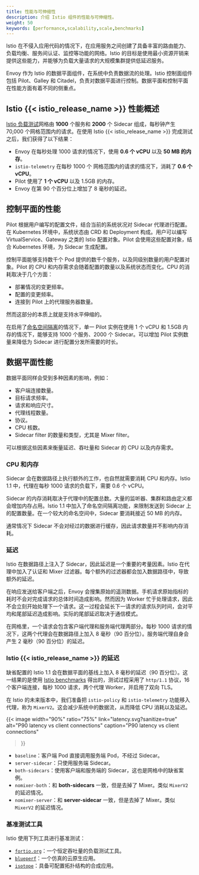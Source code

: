 ```yaml
---
title: 性能与可伸缩性
description: 介绍 Istio 组件的性能与可伸缩性。
weight: 50
keywords: [performance,scalability,scale,benchmarks]
---
```


Istio 在不侵入应用代码的情况下，在应用服务之间创建了具备丰富的路由能力、负载均衡、服务间认证、监控等功能的网络。Istio 的目标是使用最小资源开销来提供这些能力，并能够为负载大量请求的大规模集群提供低延迟服务。

Envoy 作为 Istio 的数据平面组件，在系统中负责数据流的处理。Istio 控制面组件包括 Pilot、Galley 和 Citadel，负责对数据平面进行控制。数据平面和控制平面在性能方面有着不同的侧重点。

## Istio {{< istio_release_name >}} 性能概述

[Istio 负载测试](https://github.com/istio/tools/tree/master/perf/load)网格由 **1000** 个服务和 **2000** 个 Sidecar 组成，每秒钟产生 70,000 个网格范围内的请求。在使用 Istio {{< istio_release_name >}} 完成测试之后，我们获得了以下结果：

- Envoy 在每秒处理 1000 请求的情况下，使用 **0.6 个 vCPU** 以及 **50 MB 的内存**。
- `istio-telemetry` 在每秒 1000 个 网格范围内的请求的情况下，消耗了 **0.6 个 vCPU**。
- Pilot 使用了 **1 个 vCPU** 以及 1.5GB 的内存。
- Envoy 在第 90 个百分位上增加了 8 毫秒的延迟。

## 控制平面的性能

Pilot 根据用户编写的配置文件，结合当前的系统状况对 Sidecar 代理进行配置。在 Kubernetes 环境中，系统状态由 CRD 和 Deployment 构成。用户可以编写 VirtualService、Gateway 之类的 Istio 配置对象。Pilot 会使用这些配置对象，结合 Kubernetes 环境，为 Sidecar 生成配置。

控制平面能够支持数千个 Pod 提供的数千个服务，以及同级别数量的用户配置对象。Pilot 的 CPU 和内存需求会随着配置的数量以及系统状态而变化。CPU 的消耗取决于几个方面：

- 部署情况的变更频率。
- 配置的变更频率。
- 连接到 Pilot 上的代理服务器数量。

然而这部分的本质上就是支持水平伸缩的。

在启用了[命名空间隔离](/docs/reference/config/networking/v1alpha3/sidecar/)的情况下，单一 Pilot 实例在使用 1 个 vCPU 和 1.5GB 内存的情况下，能够支持 1000 个服务、2000 个 Sidecar。可以增加 Pilot 实例数量来降低为 Sidecar 进行配置分发所需要的时长。

## 数据平面性能

数据平面同样会受到多种因素的影响，例如：

- 客户端连接数量。
- 目标请求频率。
- 请求和响应尺寸。
- 代理线程数量。
- 协议。
- CPU 核数。
- Sidecar filter 的数量和类型，尤其是 Mixer filter。

可以根据这些因素来衡量延迟、吞吐量和 Sidecar 的 CPU 以及内存需求。

### CPU 和内存

Sidecar 会在数据路径上执行额外的工作，也自然就需要消耗 CPU 和内存。Istio 1.1 中，代理在每秒 1000 请求的负载下，需要 0.6 个 vCPU。

Sidecar 的内存消耗取决于代理中的配置总数。大量的监听器、集群和路由定义都会增加内存占用。Istio 1.1 中加入了命名空间隔离功能，来限制发送到 Sidecar 上的配置数量。在一个较大的命名空间中，Sidecar 要消耗接近 50 MB 的内存。

通常情况下 Sidecar 不会对经过的数据进行缓存，因此请求数量并不影响内存消耗。

### 延迟

Istio 在数据路径上注入了 Sidecar，因此延迟是一个重要的考量因素。Istio 在代理中加入了认证和 Mixer 过滤器。每个额外的过滤器都会加入数据路径中，导致额外的延迟。

在响应发送给客户端之后，Envoy 会搜集原始的遥测数据。手机请求原始指标的耗时不会对完成请求的总体时间造成影响。然而因为 Worker 忙于处理请求，因此不会立刻开始处理下一个请求。这一过程会延长下一请求的请求队列时间，会对平均和尾部延迟造成影响。实际的尾部延迟取决于通信模式。

在网格里，一个请求会包含客户端代理和服务端代理两部分。每秒 1000 请求的情况下，这两个代理会在数据路径上加入 8 毫秒（90 百分位）。服务端代理自身会产生 2 毫秒（90 百分位）的延迟。

### Istio {{< istio_release_name >}} 的延迟

缺省配置的 Istio 1.1 会在数据平面的基线上加入 8 毫秒的延迟（90 百分位）。这一结果的是使用 [Istio benchmarks](https://github.com/istio/tools/tree/master/perf/benchmark) 得出的，测试过程采用了 `http/1.1` 协议，16个客户端连接，每秒 1000 请求，两个代理 Worker，并启用了双向 TLS。

在 Istio 的未来版本中，我们准备把 `istio-policy` 和 `istio-telemetry` 功能移入代理，称为 `MixerV2`。这会减少系统中的数据流，从而降低 CPU 消耗以及延迟。

{{< image width="90%" ratio="75%"
    link="latency.svg?sanitize=true"
    alt="P90 latency vs client connections"
    caption="P90 latency vs client connections"
>}}

- `baseline`：客户端 Pod 直接调用服务端 Pod，不经过 Sidecar。
- `server-sidecar`：只使用服务端 Sidecar。
- `both-sidecars`：使用客户端和服务端的 Sidecar，这也是网格中的缺省案例。
- `nomixer-both`：和 **both-sidecars** 一致，但是去掉了 Mixer。类似 `MixerV2` 的延迟情况。
- `nomixer-server`：和 **server-sidecar** 一致，但是去掉了 Mixer。类似 `MixerV2` 的延迟情况。

### 基准测试工具

Istio 使用下列工具进行基准测试：

- [`fortio.org`](https://fortio.org/)：一个恒定吞吐量的负载测试工具。
- [`blueperf`](https://github.com/blueperf/)：一个仿真的云原生应用。
- [`isotope`](https://github.com/istio/tools/tree/master/isotope)：具备可配置拓扑结构的合成应用。
